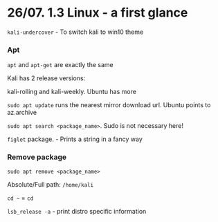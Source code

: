 # 26/07. 1.3 Linux - a first glance

`kali-undercover` - To switch kali to win10 theme

### Apt

`apt` and `apt-get` are exactly the same

Kali has 2 release versions:

kali-rolling and kali-weekly. Ubuntu has more

`sudo apt update` runs the nearest mirror download url. Ubuntu points to az.archive

`sudo apt search <package_name>`. Sudo is not necessary here!

`figlet` package. - Prints a string in a fancy way

### Remove package

`sudo apt remove <package_name>`&#x20;



Absolute/Full path: `/home/kali`&#x20;

`cd ~` = `cd`&#x20;

`lsb_release -a` - print distro specific information
